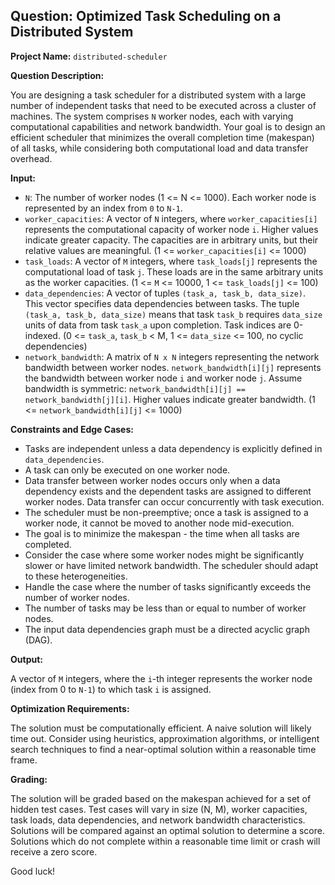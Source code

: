 ## Question: Optimized Task Scheduling on a Distributed System

**Project Name:** `distributed-scheduler`

**Question Description:**

You are designing a task scheduler for a distributed system with a large number of independent tasks that need to be executed across a cluster of machines.  The system comprises `N` worker nodes, each with varying computational capabilities and network bandwidth. Your goal is to design an efficient scheduler that minimizes the overall completion time (makespan) of all tasks, while considering both computational load and data transfer overhead.

**Input:**

*   `N`: The number of worker nodes (1 <= N <= 1000). Each worker node is represented by an index from `0` to `N-1`.
*   `worker_capacities`: A vector of `N` integers, where `worker_capacities[i]` represents the computational capacity of worker node `i`. Higher values indicate greater capacity. The capacities are in arbitrary units, but their relative values are meaningful. (1 <= `worker_capacities[i]` <= 1000)
*   `task_loads`: A vector of `M` integers, where `task_loads[j]` represents the computational load of task `j`. These loads are in the same arbitrary units as the worker capacities. (1 <= `M` <= 10000, 1 <= `task_loads[j]` <= 100)
*   `data_dependencies`: A vector of tuples `(task_a, task_b, data_size)`. This vector specifies data dependencies between tasks. The tuple `(task_a, task_b, data_size)` means that task `task_b` requires `data_size` units of data from task `task_a` upon completion.  Task indices are 0-indexed. (0 <= `task_a`, `task_b` < M, 1 <= `data_size` <= 100, no cyclic dependencies)
*   `network_bandwidth`: A matrix of `N x N` integers representing the network bandwidth between worker nodes. `network_bandwidth[i][j]` represents the bandwidth between worker node `i` and worker node `j`.  Assume bandwidth is symmetric: `network_bandwidth[i][j] == network_bandwidth[j][i]`. Higher values indicate greater bandwidth. (1 <= `network_bandwidth[i][j]` <= 1000)

**Constraints and Edge Cases:**

*   Tasks are independent unless a data dependency is explicitly defined in `data_dependencies`.
*   A task can only be executed on one worker node.
*   Data transfer between worker nodes occurs only when a data dependency exists and the dependent tasks are assigned to different worker nodes. Data transfer can occur concurrently with task execution.
*   The scheduler must be non-preemptive; once a task is assigned to a worker node, it cannot be moved to another node mid-execution.
*   The goal is to minimize the makespan - the time when all tasks are completed.
*   Consider the case where some worker nodes might be significantly slower or have limited network bandwidth.  The scheduler should adapt to these heterogeneities.
*   Handle the case where the number of tasks significantly exceeds the number of worker nodes.
*   The number of tasks may be less than or equal to number of worker nodes.
*   The input data dependencies graph must be a directed acyclic graph (DAG).

**Output:**

A vector of `M` integers, where the `i`-th integer represents the worker node (index from 0 to `N-1`) to which task `i` is assigned.

**Optimization Requirements:**

The solution must be computationally efficient. A naive solution will likely time out. Consider using heuristics, approximation algorithms, or intelligent search techniques to find a near-optimal solution within a reasonable time frame.

**Grading:**

The solution will be graded based on the makespan achieved for a set of hidden test cases. Test cases will vary in size (N, M), worker capacities, task loads, data dependencies, and network bandwidth characteristics.  Solutions will be compared against an optimal solution to determine a score.  Solutions which do not complete within a reasonable time limit or crash will receive a zero score.

Good luck!
